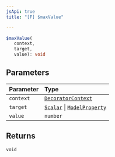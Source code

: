 ```yaml
---
jsApi: true
title: "[F] $maxValue"

---
```

```ts
$maxValue(
   context, 
   target, 
   value): void
```

## Parameters

| Parameter | Type |
| :------ | :------ |
| `context` | [`DecoratorContext`](../interfaces/DecoratorContext.md) |
| `target` | [`Scalar`](../interfaces/Scalar.md) \| [`ModelProperty`](../interfaces/ModelProperty.md) |
| `value` | `number` |

## Returns

`void`
